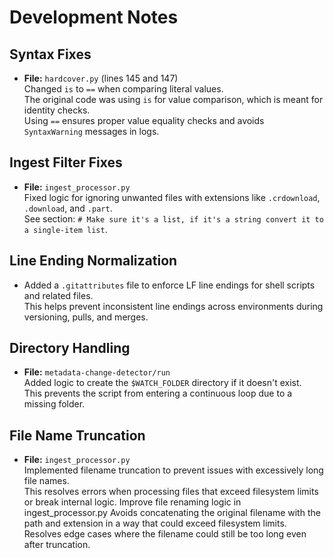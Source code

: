 # Development Notes

## Syntax Fixes
- **File:** `hardcover.py` (lines 145 and 147)  
  Changed `is` to `==` when comparing literal values.  
  The original code was using `is` for value comparison, which is meant for identity checks.  
  Using `==` ensures proper value equality checks and avoids `SyntaxWarning` messages in logs.

## Ingest Filter Fixes
- **File:** `ingest_processor.py`  
  Fixed logic for ignoring unwanted files with extensions like `.crdownload`, `.download`, and `.part`.  
  See section: `# Make sure it's a list, if it's a string convert it to a single-item list`.

## Line Ending Normalization
- Added a `.gitattributes` file to enforce LF line endings for shell scripts and related files.  
  This helps prevent inconsistent line endings across environments during versioning, pulls, and merges.

## Directory Handling
- **File:** `metadata-change-detector/run`  
  Added logic to create the `$WATCH_FOLDER` directory if it doesn't exist.  
  This prevents the script from entering a continuous loop due to a missing folder.

## File Name Truncation
- **File:** `ingest_processor.py`  
  Implemented filename truncation to prevent issues with excessively long file names.  
  This resolves errors when processing files that exceed filesystem limits or break internal logic.
  Improve file renaming logic in ingest_processor.py
  Avoids concatenating the original filename with the path and extension in a way that could exceed filesystem limits.
  Resolves edge cases where the filename could still be too long even after truncation.